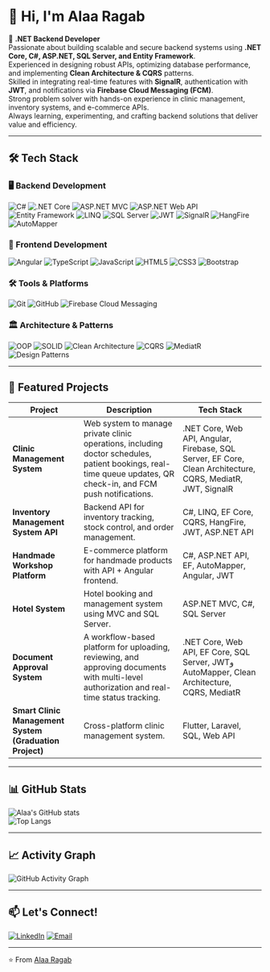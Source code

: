 # 👋 Hi, I'm Alaa Ragab

🚀 **.NET Backend Developer**  
Passionate about building scalable and secure backend systems using **.NET Core, C#, ASP.NET, SQL Server, and Entity Framework**.  
Experienced in designing robust APIs, optimizing database performance, and implementing **Clean Architecture & CQRS** patterns.  
Skilled in integrating real-time features with **SignalR**, authentication with **JWT**, and notifications via **Firebase Cloud Messaging (FCM)**.  
Strong problem solver with hands-on experience in clinic management, inventory systems, and e-commerce APIs.  
Always learning, experimenting, and crafting backend solutions that deliver value and efficiency.

---

## 🛠 Tech Stack

### 🖥 Backend Development
![C#](https://img.shields.io/badge/-C%23-239120?style=flat&logo=c-sharp&logoColor=white)
![.NET Core](https://img.shields.io/badge/-.NET%20Core-512BD4?style=flat&logo=dotnet&logoColor=white)
![ASP.NET MVC](https://img.shields.io/badge/-ASP.NET%20MVC-5C2D91?style=flat)
![ASP.NET Web API](https://img.shields.io/badge/-ASP.NET%20Web%20API-5C2D91?style=flat)
![Entity Framework](https://img.shields.io/badge/-Entity%20Framework-512BD4?style=flat)
![LINQ](https://img.shields.io/badge/-LINQ-512BD4?style=flat)
![SQL Server](https://img.shields.io/badge/-SQL%20Server-CC2927?style=flat&logo=microsoft-sql-server&logoColor=white)
![JWT](https://img.shields.io/badge/-JWT-000000?style=flat&logo=json-web-tokens)
![SignalR](https://img.shields.io/badge/-SignalR-512BD4?style=flat)
![HangFire](https://img.shields.io/badge/-HangFire-512BD4?style=flat)
![AutoMapper](https://img.shields.io/badge/-AutoMapper-FF6F00?style=flat)

### 🎨 Frontend Development
![Angular](https://img.shields.io/badge/-Angular-DD0031?style=flat&logo=angular&logoColor=white)
![TypeScript](https://img.shields.io/badge/-TypeScript-3178C6?style=flat&logo=typescript&logoColor=white)
![JavaScript](https://img.shields.io/badge/-JavaScript-F7DF1E?style=flat&logo=javascript&logoColor=black)
![HTML5](https://img.shields.io/badge/-HTML5-E34F26?style=flat&logo=html5&logoColor=white)
![CSS3](https://img.shields.io/badge/-CSS3-1572B6?style=flat&logo=css3)
![Bootstrap](https://img.shields.io/badge/-Bootstrap-7952B3?style=flat&logo=bootstrap&logoColor=white)

### 🛠 Tools & Platforms
![Git](https://img.shields.io/badge/-Git-F05032?style=flat&logo=git&logoColor=white)
![GitHub](https://img.shields.io/badge/-GitHub-181717?style=flat&logo=github)
![Firebase Cloud Messaging](https://img.shields.io/badge/-Firebase%20Cloud%20Messaging-FFCA28?style=flat&logo=firebase&logoColor=black)

### 🏛 Architecture & Patterns
![OOP](https://img.shields.io/badge/-OOP-007396?style=flat)
![SOLID](https://img.shields.io/badge/-SOLID-000000?style=flat)
![Clean Architecture](https://img.shields.io/badge/-Clean%20Architecture-2E8B57?style=flat)
![CQRS](https://img.shields.io/badge/-CQRS-6A5ACD?style=flat)
![MediatR](https://img.shields.io/badge/-MediatR-512BD4?style=flat)
![Design Patterns](https://img.shields.io/badge/-Design%20Patterns-FF8C00?style=flat)

---

## 📌 Featured Projects

| Project | Description | Tech Stack |
|---------|-------------|------------|
| **Clinic Management System** | Web system to manage private clinic operations, including doctor schedules, patient bookings, real-time queue updates, QR check-in, and FCM push notifications. | .NET Core, Web API, Angular, Firebase, SQL Server, EF Core, Clean Architecture, CQRS, MediatR, JWT, SignalR |
| **Inventory Management System API** | Backend API for inventory tracking, stock control, and order management. | C#, LINQ, EF Core, CQRS, HangFire, JWT, ASP.NET API |
| **Handmade Workshop Platform** | E-commerce platform for handmade products with API + Angular frontend. | C#, ASP.NET API, EF, AutoMapper, Angular, JWT |
| **Hotel System** | Hotel booking and management system using MVC and SQL Server. | ASP.NET MVC, C#, SQL Server |
| **Document Approval System** | A workflow-based platform for uploading, reviewing, and approving documents with multi-level authorization and real-time status tracking. | .NET Core, Web API, EF Core, SQL Server, JWTو AutoMapper, Clean Architecture, CQRS, MediatR |
| **Smart Clinic Management System (Graduation Project)** | Cross-platform clinic management system. | Flutter, Laravel, SQL, Web API |


---

## 📊 GitHub Stats
![Alaa's GitHub stats](https://github-readme-stats.vercel.app/api?username=alaa58&show_icons=true&theme=radical)  
![Top Langs](https://github-readme-stats.vercel.app/api/top-langs/?username=alaa58&layout=compact&theme=radical)

---

## 📈 Activity Graph
![GitHub Activity Graph](https://github-readme-activity-graph.vercel.app/graph?username=alaa58&theme=react-dark)

---

## 📫 Let's Connect!
[![LinkedIn](https://img.shields.io/badge/-LinkedIn-0077B5?style=flat&logo=linkedin&logoColor=white)](https://www.linkedin.com/in/alaa-ragab-778502221)
[![Email](https://img.shields.io/badge/-Email-D14836?style=flat&logo=gmail&logoColor=white)](https://mail.google.com/mail/?view=cm&fs=1&to=alaragab19@gmail.com)

---
⭐ From [Alaa Ragab](https://github.com/alaa58)
